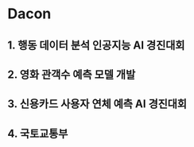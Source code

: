 # Dacon

## 1. 행동 데이터 분석 인공지능 AI 경진대회

## 2. 영화 관객수 예측 모델 개발

## 3. 신용카드 사용자 연체 예측 AI 경진대회

## 4. 국토교통부 
